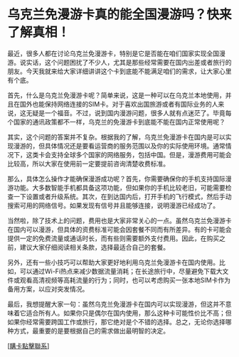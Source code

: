 # 乌克兰免漫游卡真的能全国漫游吗？快来了解真相！

最近，很多人都在讨论乌克兰免漫游卡，特别是它是否能在咱们国家实现全国漫游。说实话，这个问题困扰了不少人，尤其是那些经常需要在国内出差或者旅行的朋友。今天我就来给大家详细讲讲这个卡到底能不能满足咱们的需求，让大家心里有个底。

首先，什么是乌克兰免漫游卡呢？简单来说，这是一种可以在乌克兰本地使用，并且在国外也能保持网络连接的SIM卡。对于喜欢出国旅游或者有国际业务的人来说，这无疑是一个福音。不过，说到国内漫游问题，很多人就有点迷茫了。毕竟每个国家的通讯政策都不一样，乌克兰的免漫游卡到底能不能在国内正常使用呢？

其实，这个问题的答案并不复杂。根据我的了解，乌克兰免漫游卡在国内是可以实现漫游的，但具体情况还是要看运营商的服务范围以及你的实际使用环境。通常情况下，这类卡会支持全球多个国家的网络服务，包括中国。但是，漫游费用可能会比较高，所以大家在使用前一定要提前咨询清楚收费标准。

那么，具体怎么操作才能确保漫游成功呢？首先，你需要确保你的手机支持国际漫游功能。大多数智能手机都具备这项功能，但如果你的手机比较老旧，可能需要检查一下设置或者升级系统。其次，在到达国内后，打开手机的飞行模式，然后手动搜索可用的网络信号。如果发现有信号并且能够连接，说明漫游已经成功了。

当然啦，除了技术上的问题，费用也是大家非常关心的一点。虽然乌克兰免漫游卡在国内可以漫游，但具体的资费标准可能会因套餐不同而有所差异。有的卡可能会提供一定的免费流量或通话时长，而有些则需要额外支付费用。因此，在购买之前，建议大家仔细阅读相关条款，选择最适合自己的套餐。

另外，还有一些小技巧可以帮助大家更好地利用乌克兰免漫游卡在国内使用。比如，可以通过Wi-Fi热点来减少数据流量消耗；在长途旅行中，尽量避免下载大文件或观看高清视频等高耗流量的行为；同时，也可以考虑购买一张本地SIM卡作为备用方案，以应对突发情况。

最后，我想提醒大家一句：虽然乌克兰免漫游卡在国内可以实现漫游，但这并不意味着它适合所有人。如果你只是偶尔在国内使用，那么这种卡可能性价比不高；但如果你经常需要跨国工作或旅行，那它绝对是个不错的选择。总之，无论你选择哪种方式，最重要的是要根据自己的需求做出最明智的决定。

[[購卡點擊聯系](https://t.me/s/esim1088)]